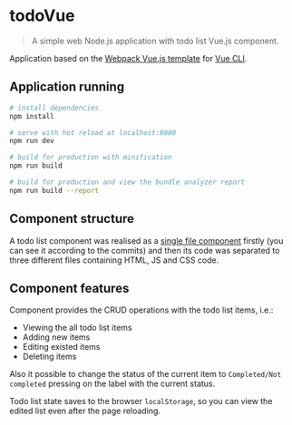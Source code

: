 # todoVue

> A simple web Node.js application with todo list Vue.js component.

Application based on the [Webpack Vue.js template](http://vuejs-templates.github.io/webpack/) for [Vue CLI](https://cli.vuejs.org/guide/).

## Application running

``` bash
# install dependencies
npm install

# serve with hot reload at localhost:8080
npm run dev

# build for production with minification
npm run build

# build for production and view the bundle analyzer report
npm run build --report
```

## Component structure

A todo list component was realised as a [single file component](https://vuejs.org/v2/guide/single-file-components.html) firstly (you can see it according to the commits) and then its code was separated to three different files containing HTML, JS and CSS code.

## Component features

Component provides the CRUD operations with the todo list items, i.e.:

- Viewing the all todo list items
- Adding new items
- Editing existed items
- Deleting items

Also it possible to change the status of the current item to `Completed/Not completed` pressing on the label with the current status.

Todo list state saves to the browser `localStorage`, so you can view the edited list even after the page reloading.
